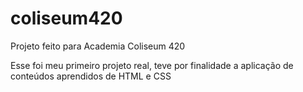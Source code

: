 # coliseum420
Projeto feito para Academia Coliseum 420

Esse foi meu primeiro projeto real, teve por finalidade a aplicação de conteúdos aprendidos de HTML e CSS
